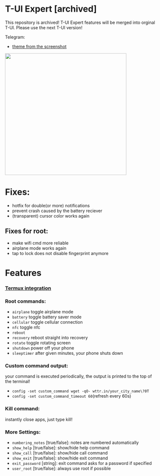 # T-UI Expert [archived]

This repository is archived! T-UI Expert features will be merged into orginal T-UI.
Please use the next T-UI version!


Telegram:
* [theme from the screenshot](https://t.me/T_uiThemes/50)

<img src="https://github.com/v1nc/TUI-Expert/raw/master/screenshots/green_sea.png" data-canonical-src="https://github.com/v1nc/TUI-Expert/raw/master/screenshots/green_sea.png" width="400" />




# Fixes:
* hotfix for double(or more) notifications
* prevent crash caused by the battery reciever
* (transparent) cursor color works again

## Fixes for root:
* make wifi cmd more reliable
* airplane mode works again
* tap to lock does not disable fingerprint anymore

# Features

### [Termux integration](https://github.com/v1nc/TUI-Expert/wiki/Termux-integration)

### Root commands:
* `airplane`   toggle airplane mode
* `battery`    toggle battery saver mode
* `cellular`   toggle cellular connection
* `nfc`        toggle nfc
* `reboot`
* `recovery`   reboot straight into recovery
* `rotate`     toggle rotating screen
* `shutdown`   power off your phone
* `sleeptimer` after given minutes, your phone shuts down
### Custom command output:
your command is executed periodically, the output is printed to the top of the terminal!
- `config -set custom_command wget -qO- wttr.in/your_city_name\?0T`
- `config -set custom_command_timeout 60`(refresh every 60s)

### Kill command:
instantly close apps, just type kill!

### More Settings:
* `numbering_notes` [true/false]: notes are numbered automatically
* `show_help` [true/false]: show/hide help command
* `show_call` [true/false]: show/hide call command
* `show_exit` [true/false]: show/hide exit command
* `exit_password` [string]: exit command asks for a password if specified
* `user_root` [true/false]: always use root if possible
